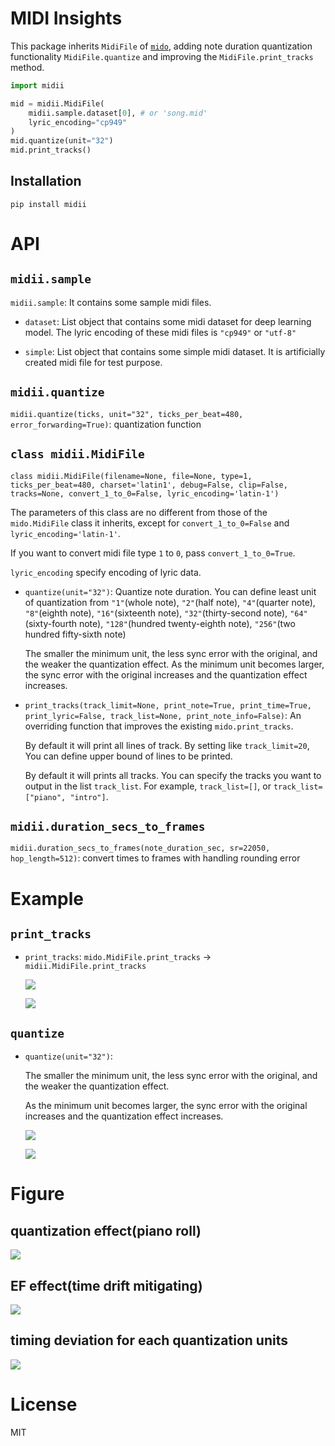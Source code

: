 # MIDI Insights

This package inherits `MidiFile` of [`mido`](https://github.com/mido/mido), adding note duration quantization functionality `MidiFile.quantize` and improving the `MidiFile.print_tracks` method.

```python
import midii

mid = midii.MidiFile(
    midii.sample.dataset[0], # or 'song.mid'
    lyric_encoding="cp949"
)
mid.quantize(unit="32")
mid.print_tracks()
```

## Installation

```shell
pip install midii
```

# API

##  `midii.sample`

`midii.sample`: It contains some sample midi files.

- `dataset`: List object that contains some midi dataset for deep learning model. The lyric encoding of these midi files is `"cp949"` or `"utf-8"`

- `simple`: List object that contains some simple midi dataset. It is artificially created midi file for test purpose.

##  `midii.quantize`

`midii.quantize(ticks, unit="32", ticks_per_beat=480, error_forwarding=True)`: quantization function

## `class midii.MidiFile`

`class midii.MidiFile(filename=None, file=None, type=1, ticks_per_beat=480, charset='latin1', debug=False, clip=False, tracks=None, convert_1_to_0=False, lyric_encoding='latin-1')`

The parameters of this class are no different from those of the `mido.MidiFile` class it inherits, except for `convert_1_to_0=False` and `lyric_encoding='latin-1'`. 

If you want to convert midi file type `1` to `0`, pass `convert_1_to_0=True`. 

`lyric_encoding` specify encoding of lyric data.

- `quantize(unit="32")`: Quantize note duration. You can define least unit of quantization from `"1"`(whole note), `"2"`(half note), `"4"`(quarter note), `"8"`(eighth note), `"16"`(sixteenth note), `"32"`(thirty-second note), `"64"`(sixty-fourth note), `"128"`(hundred twenty-eighth note), `"256"`(two hundred fifty-sixth note)

    The smaller the minimum unit, the less sync error with the original, and the weaker the quantization effect. As the minimum unit becomes larger, the sync error with the original increases and the quantization effect increases.

- `print_tracks(track_limit=None, print_note=True, print_time=True, print_lyric=False, track_list=None, print_note_info=False)`: An overriding function that improves the existing `mido.print_tracks`.

    By default it will print all lines of track. By setting like `track_limit=20`, You can define upper bound of lines to be printed.

    By default it will prints all tracks. You can specify the tracks you want to output in the list `track_list`. For example, `track_list=[]`, or `track_list=["piano", "intro"]`.

## `midii.duration_secs_to_frames`

`midii.duration_secs_to_frames(note_duration_sec, sr=22050, hop_length=512)`: convert times to frames with handling rounding error

<!-- ![](figure/comparison%20with%20librosa.time_to_frames.png) -->

# Example

## `print_tracks`

- `print_tracks`: `mido.MidiFile.print_tracks` &rarr; `midii.MidiFile.print_tracks` 

    ![](figure/print.png)

    ![](figure/print2.png)

## `quantize`

- `quantize(unit="32")`: 

    The smaller the minimum unit, the less sync error with the original, and the weaker the quantization effect. 
    
    As the minimum unit becomes larger, the sync error with the original increases and the quantization effect increases.

    ![](figure/q1.png)

    ![](figure/q2.png)

# Figure

## quantization effect(piano roll)

![](figure/figure_piano_roll.png)

## EF effect(time drift mitigating)

![](figure/figure_EF_w_wo_comparison.png)

## timing deviation for each quantization units

![](figure/figure_timing_deviation.png)

# License

MIT

